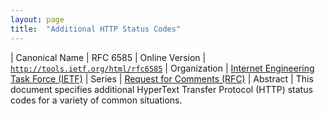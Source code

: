 ```yaml
---
layout: page
title:  "Additional HTTP Status Codes"
---
```


| Canonical Name | RFC 6585
| Online Version | [`http://tools.ietf.org/html/rfc6585`](http://tools.ietf.org/html/rfc6585)
| Organization | [Internet Engineering Task Force (IETF)](..)
| Series | [Request for Comments (RFC)](.)
| Abstract | This document specifies additional HyperText Transfer Protocol (HTTP) status codes for a variety of common situations.